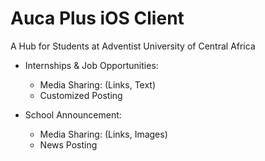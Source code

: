 # Auca Plus iOS Client

A Hub for Students at Adventist University of Central Africa

- Internships & Job Opportunities:
    - Media Sharing: (Links, Text)
    - Customized Posting

- School Announcement: 
    - Media Sharing: (Links, Images)
    - News Posting

<!-- Students Portal: 
    - Media Sharing: (Links, Images)
    - Message Chatting
    - Links 
    - Vocals
-->

<!-- Student Notes Storing:
    - PDfs
    - Text
    - Customized Text
-->
